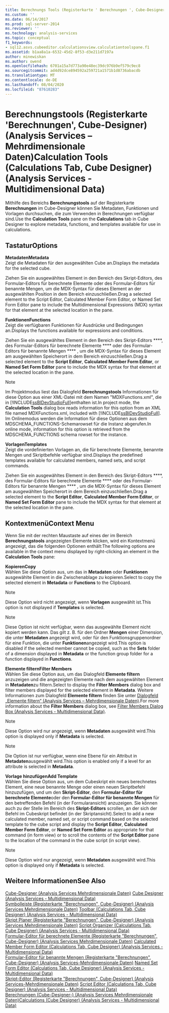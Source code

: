 ```yaml
---
title: Berechnungs Tools (Registerkarte ' Berechnungen ', Cube-Designer) (Analysis Services-Mehrdimensionale Daten) | Microsoft-Dokumentation
ms.custom: ''
ms.date: 06/14/2017
ms.prod: sql-server-2014
ms.reviewer: ''
ms.technology: analysis-services
ms.topic: conceptual
f1_keywords:
- sql12.asvs.cubeeditor.calculationsview.calculationtoolspane.f1
ms.assetid: b1aa8a1a-6532-45d2-8f53-d3e211d7197a
author: minewiskan
ms.author: owend
ms.openlocfilehash: 6701a15a7d773a90e48ec39dc976b9ef579c9ec8
ms.sourcegitcommit: ad4d92dce894592a259721a1571b1d8736abacdb
ms.translationtype: MT
ms.contentlocale: de-DE
ms.lasthandoff: 08/04/2020
ms.locfileid: "87610283"
---
```

# <a name="calculation-tools-calculations-tab-cube-designer-analysis-services---multidimensional-data"></a><span data-ttu-id="d9bbb-102">Berechnungstools (Registerkarte 'Berechnungen', Cube-Designer) (Analysis Services – Mehrdimensionale Daten)</span><span class="sxs-lookup"><span data-stu-id="d9bbb-102">Calculation Tools (Calculations Tab, Cube Designer) (Analysis Services - Multidimensional Data)</span></span>
  <span data-ttu-id="d9bbb-103">Mithilfe des Bereichs **Berechnungstools** auf der Registerkarte **Berechnungen** im Cube-Designer können Sie Metadaten, Funktionen und Vorlagen durchsuchen, die zum Verwenden in Berechnungen verfügbar sind.</span><span class="sxs-lookup"><span data-stu-id="d9bbb-103">Use the **Calculation Tools** pane on the **Calculations** tab in Cube Designer to explore metadata, functions, and templates available for use in calculations.</span></span>  
  
## <a name="options"></a><span data-ttu-id="d9bbb-104">Tastatur</span><span class="sxs-lookup"><span data-stu-id="d9bbb-104">Options</span></span>  
 <span data-ttu-id="d9bbb-105">**Metadaten**</span><span class="sxs-lookup"><span data-stu-id="d9bbb-105">**Metadata**</span></span>  
 <span data-ttu-id="d9bbb-106">Zeigt die Metadaten für den ausgewählten Cube an.</span><span class="sxs-lookup"><span data-stu-id="d9bbb-106">Displays the metadata for the selected cube.</span></span>  
  
 <span data-ttu-id="d9bbb-107">Ziehen Sie ein ausgewähltes Element in den Bereich des Skript-Editors, des Formular-Editors für berechnete Elemente oder des Formular-Editors für benannte Mengen, um die MDX-Syntax für dieses Element an der ausgewählten Position in dem Bereich einzuschließen.</span><span class="sxs-lookup"><span data-stu-id="d9bbb-107">Drag a selected element to the Script Editor, Calculated Member Form Editor, or Named Set Form Editor pane to include the Multidimensional Expressions (MDX) syntax for that element at the selected location in the pane.</span></span>  
  
 <span data-ttu-id="d9bbb-108">**Funktionen**</span><span class="sxs-lookup"><span data-stu-id="d9bbb-108">**Functions**</span></span>  
 <span data-ttu-id="d9bbb-109">Zeigt die verfügbaren Funktionen für Ausdrücke und Bedingungen an.</span><span class="sxs-lookup"><span data-stu-id="d9bbb-109">Displays the functions available for expressions and conditions.</span></span>  
  
 <span data-ttu-id="d9bbb-110">Ziehen Sie ein ausgewähltes Element in den Bereich des Skript-Editors \*\*\*\*, des Formular-Editors für berechnete Elemente \*\*\*\* oder des Formular-Editors für benannte Mengen \*\*\*\* , um die MDX-Syntax für dieses Element am ausgewählten Speicherort in dem Bereich einzuschließen.</span><span class="sxs-lookup"><span data-stu-id="d9bbb-110">Drag a selected element to the **Script Editor**, **Calculated Member Form Editor**, or **Named Set Form Editor** pane to include the MDX syntax for that element at the selected location in the pane.</span></span>  
  
> [!NOTE]  
>  <span data-ttu-id="d9bbb-111">Im Projektmodus liest das Dialogfeld **Berechnungstools** Informationen für diese Option aus einer XML-Datei mit dem Namen "MDXFunctions.xml", die in [!INCLUDE[ssBIDevStudioFull](../includes/ssbidevstudiofull-md.md)]enthalten ist.</span><span class="sxs-lookup"><span data-stu-id="d9bbb-111">In project mode, the **Calculation Tools** dialog box reads information for this option from an XML file named MDXFunctions.xml, included with [!INCLUDE[ssBIDevStudioFull](../includes/ssbidevstudiofull-md.md)].</span></span> <span data-ttu-id="d9bbb-112">Im Onlinemodus werden die Information für diese Optionen aus dem MDSCHEMA_FUNCTIONS-Schemarowset für die Instanz abgerufen.</span><span class="sxs-lookup"><span data-stu-id="d9bbb-112">In online mode, information for this option is retrieved from the MDSCHEMA_FUNCTIONS schema rowset for the instance.</span></span>  
  
 <span data-ttu-id="d9bbb-113">**Vorlagen**</span><span class="sxs-lookup"><span data-stu-id="d9bbb-113">**Templates**</span></span>  
 <span data-ttu-id="d9bbb-114">Zeigt die vordefinierten Vorlagen an, die für berechnete Elemente, benannte Mengen und Skriptbefehle verfügbar sind.</span><span class="sxs-lookup"><span data-stu-id="d9bbb-114">Displays the predefined templates available for calculated members, named sets, and script commands.</span></span>  
  
 <span data-ttu-id="d9bbb-115">Ziehen Sie ein ausgewähltes Element in den Bereich des Skript-Editors \*\*\*\*, des Formular-Editors für berechnete Elemente \*\*\*\* oder des Formular-Editors für benannte Mengen \*\*\*\* , um die MDX-Syntax für dieses Element am ausgewählten Speicherort in dem Bereich einzuschließen.</span><span class="sxs-lookup"><span data-stu-id="d9bbb-115">Drag a selected element to the **Script Editor**, **Calculated Member Form Editor**, or **Named Set Form Editor** pane to include the MDX syntax for that element at the selected location in the pane.</span></span>  
  
## <a name="context-menu"></a><span data-ttu-id="d9bbb-116">Kontextmenü</span><span class="sxs-lookup"><span data-stu-id="d9bbb-116">Context Menu</span></span>  
 <span data-ttu-id="d9bbb-117">Wenn Sie mit der rechten Maustaste auf eines der im Bereich **Berechnungstools** angezeigten Elemente klicken, wird ein Kontextmenü angezeigt, das die folgenden Optionen enthält:</span><span class="sxs-lookup"><span data-stu-id="d9bbb-117">The following options are available in the context menu displayed by right-clicking an element in the **Calculation Tools** pane:</span></span>  
  
 <span data-ttu-id="d9bbb-118">**Kopieren**</span><span class="sxs-lookup"><span data-stu-id="d9bbb-118">**Copy**</span></span>  
 <span data-ttu-id="d9bbb-119">Wählen Sie diese Option aus, um das in **Metadaten** oder **Funktionen** ausgewählte Element in die Zwischenablage zu kopieren.</span><span class="sxs-lookup"><span data-stu-id="d9bbb-119">Select to copy the selected element in **Metadata** or **Functions** to the Clipboard.</span></span>  
  
> [!NOTE]  
>  <span data-ttu-id="d9bbb-120"> Diese Option wird nicht angezeigt, wenn **Vorlagen** ausgewählt ist.</span><span class="sxs-lookup"><span data-stu-id="d9bbb-120">This option is not displayed if **Templates** is selected.</span></span>  
  
> [!NOTE]  
>  <span data-ttu-id="d9bbb-121"> Diese Option ist nicht verfügbar, wenn das ausgewählte Element nicht kopiert werden kann. Das gilt z. B. für den Ordner **Mengen** einer Dimension, die unter **Metadaten** angezeigt wird, oder für den Funktionsgruppenordner für eine Funktion, die unter **Funktionen**angezeigt wird.</span><span class="sxs-lookup"><span data-stu-id="d9bbb-121">This option is disabled if the selected member cannot be copied, such as the **Sets** folder of a dimension displayed in **Metadata** or the function group folder for a function displayed in **Functions**.</span></span>  
  
 <span data-ttu-id="d9bbb-122">**Elemente filtern**</span><span class="sxs-lookup"><span data-stu-id="d9bbb-122">**Filter Members**</span></span>  
 <span data-ttu-id="d9bbb-123">Wählen Sie diese Option aus, um das Dialogfeld **Elemente filtern** anzuzeigen und die angezeigten Elemente nach dem ausgewählten Element in **Metadaten**zu filtern.</span><span class="sxs-lookup"><span data-stu-id="d9bbb-123">Select to display the **Filter Members** dialog box and filter members displayed for the selected element in **Metadata**.</span></span> <span data-ttu-id="d9bbb-124">Weitere Informationen zum Dialogfeld **Elemente filtern** finden Sie unter [Dialogfeld „Elemente filtern“ &#40;Analysis Services – Mehrdimensionale Daten&#41;](filter-members-dialog-box-analysis-services-multidimensional-data.md).</span><span class="sxs-lookup"><span data-stu-id="d9bbb-124">For more information about the **Filter Members** dialog box, see [Filter Members Dialog Box &#40;Analysis Services - Multidimensional Data&#41;](filter-members-dialog-box-analysis-services-multidimensional-data.md).</span></span>  
  
> [!NOTE]  
>  <span data-ttu-id="d9bbb-125"> Diese Option wird nur angezeigt, wenn **Metadaten** ausgewählt wird.</span><span class="sxs-lookup"><span data-stu-id="d9bbb-125">This option is displayed only if **Metadata** is selected.</span></span>  
  
> [!NOTE]  
>  <span data-ttu-id="d9bbb-126"> Die Option ist nur verfügbar, wenn eine Ebene für ein Attribut in **Metadaten**ausgewählt wird.</span><span class="sxs-lookup"><span data-stu-id="d9bbb-126">This option is enabled only if a level for an attribute is selected in **Metadata**.</span></span>  
  
 <span data-ttu-id="d9bbb-127">**Vorlage hinzufügen**</span><span class="sxs-lookup"><span data-stu-id="d9bbb-127">**Add Template**</span></span>  
 <span data-ttu-id="d9bbb-128">Wählen Sie diese Option aus, um dem Cubeskript ein neues berechnetes Element, eine neue benannte Menge oder einen neuen Skriptbefehl hinzuzufügen, und um den **Skript-Editor**, den **Formular-Editor für berechnete Elemente**oder den **Formular-Editor für benannte Mengen** für den betreffenden Befehl (in der Formularansicht) anzuzeigen. Sie können auch zu der Stelle im Bereich des **Skript-Editors** scrollen, an der sich der Befehl im Cubeskript befindet (in der Skriptansicht).</span><span class="sxs-lookup"><span data-stu-id="d9bbb-128">Select to add a new calculated member, named set, or script command based on the selected template to the cube script and display the **Script Editor**, **Calculated Member Form Editor**, or **Named Set Form Editor** as appropriate for that command (in form view) or to scroll the contents of the **Script Editor** pane to the location of the command in the cube script (in script view).</span></span>  
  
> [!NOTE]  
>  <span data-ttu-id="d9bbb-129"> Diese Option wird nur angezeigt, wenn **Metadaten** ausgewählt wird.</span><span class="sxs-lookup"><span data-stu-id="d9bbb-129">This option is displayed only if **Metadata** is selected.</span></span>  
  
## <a name="see-also"></a><span data-ttu-id="d9bbb-130">Weitere Informationen</span><span class="sxs-lookup"><span data-stu-id="d9bbb-130">See Also</span></span>  
 <span data-ttu-id="d9bbb-131">[Cube-Designer &#40;Analysis Services Mehrdimensionale Daten&#41;](cube-designer-analysis-services-multidimensional-data.md) </span><span class="sxs-lookup"><span data-stu-id="d9bbb-131">[Cube Designer &#40;Analysis Services - Multidimensional Data&#41;](cube-designer-analysis-services-multidimensional-data.md) </span></span>  
 <span data-ttu-id="d9bbb-132">[Symbolleiste &#40;Registerkarte "Berechnungen", Cube-Designer&#41; &#40;Analysis Services Mehrdimensionale Daten&#41;](toolbar-calculations-tab-cube-designer-analysis-services-multidimensional-data.md) </span><span class="sxs-lookup"><span data-stu-id="d9bbb-132">[Toolbar &#40;Calculations Tab, Cube Designer&#41; &#40;Analysis Services - Multidimensional Data&#41;](toolbar-calculations-tab-cube-designer-analysis-services-multidimensional-data.md) </span></span>  
 <span data-ttu-id="d9bbb-133">[Skript Planer &#40;Registerkarte "Berechnungen", Cube-Designer&#41; &#40;Analysis Services Mehrdimensionale Daten&#41;](script-organizer-cube-designer-analysis-services-multidimensional-data.md) </span><span class="sxs-lookup"><span data-stu-id="d9bbb-133">[Script Organizer &#40;Calculations Tab, Cube Designer&#41; &#40;Analysis Services - Multidimensional Data&#41;](script-organizer-cube-designer-analysis-services-multidimensional-data.md) </span></span>  
 <span data-ttu-id="d9bbb-134">[Formular-Editor für berechnete Elemente &#40;Registerkarte "Berechnungen", Cube-Designer&#41; &#40;Analysis Services Mehrdimensionale Daten&#41;](calculated-member-form-editor-cube-designer-analysis-services-multidimensional-data.md) </span><span class="sxs-lookup"><span data-stu-id="d9bbb-134">[Calculated Member Form Editor &#40;Calculations Tab, Cube Designer&#41; &#40;Analysis Services - Multidimensional Data&#41;](calculated-member-form-editor-cube-designer-analysis-services-multidimensional-data.md) </span></span>  
 <span data-ttu-id="d9bbb-135">[Formular-Editor für benannte Mengen &#40;Registerkarte "Berechnungen", Cube-Designer&#41; &#40;Analysis Services-Mehrdimensionale Daten&#41;](named-set-form-editor-cube-designer-analysis-services-multidimensional-data.md) </span><span class="sxs-lookup"><span data-stu-id="d9bbb-135">[Named Set Form Editor &#40;Calculations Tab, Cube Designer&#41; &#40;Analysis Services - Multidimensional Data&#41;](named-set-form-editor-cube-designer-analysis-services-multidimensional-data.md) </span></span>  
 <span data-ttu-id="d9bbb-136">[Skript-Editor &#40;Registerkarte "Berechnungen", Cube-Designer&#41; &#40;Analysis Services-Mehrdimensionale Daten&#41;](script-editor-calculations-cube-designer-analysis-services-multidimensional-data.md) </span><span class="sxs-lookup"><span data-stu-id="d9bbb-136">[Script Editor &#40;Calculations Tab, Cube Designer&#41; &#40;Analysis Services - Multidimensional Data&#41;](script-editor-calculations-cube-designer-analysis-services-multidimensional-data.md) </span></span>  
 [<span data-ttu-id="d9bbb-137">Berechnungen &#40;Cube-Designer-&#41; &#40;Analysis Services Mehrdimensionale Daten&#41;</span><span class="sxs-lookup"><span data-stu-id="d9bbb-137">Calculations &#40;Cube Designer&#41; &#40;Analysis Services - Multidimensional Data&#41;</span></span>](calculations-cube-designer-analysis-services-multidimensional-data.md)  
  
  
